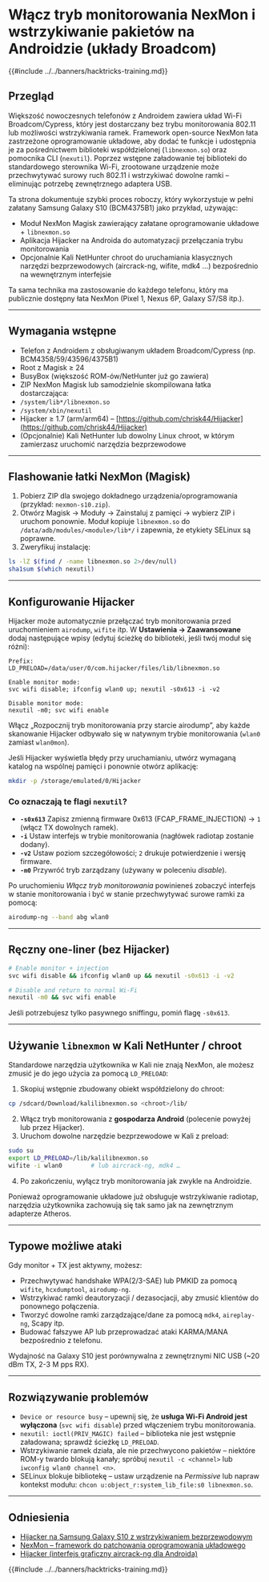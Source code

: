 # Włącz tryb monitorowania NexMon i wstrzykiwanie pakietów na Androidzie (układy Broadcom)

{{#include ../../banners/hacktricks-training.md}}

## Przegląd
Większość nowoczesnych telefonów z Androidem zawiera układ Wi-Fi Broadcom/Cypress, który jest dostarczany bez trybu monitorowania 802.11 lub możliwości wstrzykiwania ramek. Framework open-source NexMon łata zastrzeżone oprogramowanie układowe, aby dodać te funkcje i udostępnia je za pośrednictwem biblioteki współdzielonej (`libnexmon.so`) oraz pomocnika CLI (`nexutil`). Poprzez wstępne załadowanie tej biblioteki do standardowego sterownika Wi-Fi, zrootowane urządzenie może przechwytywać surowy ruch 802.11 i wstrzykiwać dowolne ramki – eliminując potrzebę zewnętrznego adaptera USB.

Ta strona dokumentuje szybki proces roboczy, który wykorzystuje w pełni załatany Samsung Galaxy S10 (BCM4375B1) jako przykład, używając:

* Moduł NexMon Magisk zawierający załatane oprogramowanie układowe + `libnexmon.so`
* Aplikacja Hijacker na Androida do automatyzacji przełączania trybu monitorowania
* Opcjonalnie Kali NetHunter chroot do uruchamiania klasycznych narzędzi bezprzewodowych (aircrack-ng, wifite, mdk4 …) bezpośrednio na wewnętrznym interfejsie

Ta sama technika ma zastosowanie do każdego telefonu, który ma publicznie dostępny łata NexMon (Pixel 1, Nexus 6P, Galaxy S7/S8 itp.).

---

## Wymagania wstępne
* Telefon z Androidem z obsługiwanym układem Broadcom/Cypress (np. BCM4358/59/43596/4375B1)
* Root z Magisk ≥ 24
* BusyBox (większość ROM-ów/NetHunter już go zawiera)
* ZIP NexMon Magisk lub samodzielnie skompilowana łatka dostarczająca:
* `/system/lib*/libnexmon.so`
* `/system/xbin/nexutil`
* Hijacker ≥ 1.7 (arm/arm64) – [https://github.com/chrisk44/Hijacker](https://github.com/chrisk44/Hijacker)
* (Opcjonalnie) Kali NetHunter lub dowolny Linux chroot, w którym zamierzasz uruchomić narzędzia bezprzewodowe

---

## Flashowanie łatki NexMon (Magisk)
1. Pobierz ZIP dla swojego dokładnego urządzenia/oprogramowania (przykład: `nexmon-s10.zip`).
2. Otwórz Magisk -> Moduły -> Zainstaluj z pamięci -> wybierz ZIP i uruchom ponownie.
Moduł kopiuje `libnexmon.so` do `/data/adb/modules/<module>/lib*/` i zapewnia, że etykiety SELinux są poprawne.
3. Zweryfikuj instalację:
```bash
ls -lZ $(find / -name libnexmon.so 2>/dev/null)
sha1sum $(which nexutil)
```

---

## Konfigurowanie Hijacker
Hijacker może automatycznie przełączać tryb monitorowania przed uruchomieniem `airodump`, `wifite` itp. W **Ustawienia -> Zaawansowane** dodaj następujące wpisy (edytuj ścieżkę do biblioteki, jeśli twój moduł się różni):
```
Prefix:
LD_PRELOAD=/data/user/0/com.hijacker/files/lib/libnexmon.so

Enable monitor mode:
svc wifi disable; ifconfig wlan0 up; nexutil -s0x613 -i -v2

Disable monitor mode:
nexutil -m0; svc wifi enable
```
Włącz „Rozpocznij tryb monitorowania przy starcie airodump”, aby każde skanowanie Hijacker odbywało się w natywnym trybie monitorowania (`wlan0` zamiast `wlan0mon`).

Jeśli Hijacker wyświetla błędy przy uruchamianiu, utwórz wymaganą katalog na wspólnej pamięci i ponownie otwórz aplikację:
```bash
mkdir -p /storage/emulated/0/Hijacker
```
### Co oznaczają te flagi `nexutil`?
* **`-s0x613`**   Zapisz zmienną firmware 0x613 (FCAP_FRAME_INJECTION) → `1` (włącz TX dowolnych ramek).
* **`-i`**         Ustaw interfejs w trybie monitorowania (nagłówek radiotap zostanie dodany).
* **`-v2`**        Ustaw poziom szczegółowości; `2` drukuje potwierdzenie i wersję firmware.
* **`-m0`**        Przywróć tryb zarządzany (używany w poleceniu *disable*).

Po uruchomieniu *Włącz tryb monitorowania* powinieneś zobaczyć interfejs w stanie monitorowania i być w stanie przechwytywać surowe ramki za pomocą:
```bash
airodump-ng --band abg wlan0
```
---

## Ręczny one-liner (bez Hijacker)
```bash
# Enable monitor + injection
svc wifi disable && ifconfig wlan0 up && nexutil -s0x613 -i -v2

# Disable and return to normal Wi-Fi
nexutil -m0 && svc wifi enable
```
Jeśli potrzebujesz tylko pasywnego sniffingu, pomiń flagę `-s0x613`.

---

## Używanie `libnexmon` w Kali NetHunter / chroot
Standardowe narzędzia użytkownika w Kali nie znają NexMon, ale możesz zmusić je do jego użycia za pomocą `LD_PRELOAD`:

1. Skopiuj wstępnie zbudowany obiekt współdzielony do chroot:
```bash
cp /sdcard/Download/kalilibnexmon.so <chroot>/lib/
```
2. Włącz tryb monitorowania z **gospodarza Android** (polecenie powyżej lub przez Hijacker).
3. Uruchom dowolne narzędzie bezprzewodowe w Kali z preload:
```bash
sudo su
export LD_PRELOAD=/lib/kalilibnexmon.so
wifite -i wlan0        # lub aircrack-ng, mdk4 …
```
4. Po zakończeniu, wyłącz tryb monitorowania jak zwykle na Androidzie.

Ponieważ oprogramowanie układowe już obsługuje wstrzykiwanie radiotap, narzędzia użytkownika zachowują się tak samo jak na zewnętrznym adapterze Atheros.

---

## Typowe możliwe ataki
Gdy monitor + TX jest aktywny, możesz:
* Przechwytywać handshake WPA(2/3-SAE) lub PMKID za pomocą `wifite`, `hcxdumptool`, `airodump-ng`.
* Wstrzykiwać ramki deautoryzacji / dezasocjacji, aby zmusić klientów do ponownego połączenia.
* Tworzyć dowolne ramki zarządzające/dane za pomocą `mdk4`, `aireplay-ng`, Scapy itp.
* Budować fałszywe AP lub przeprowadzać ataki KARMA/MANA bezpośrednio z telefonu.

Wydajność na Galaxy S10 jest porównywalna z zewnętrznymi NIC USB (~20 dBm TX, 2-3 M pps RX).

---

## Rozwiązywanie problemów
* `Device or resource busy` – upewnij się, że **usługa Wi-Fi Android jest wyłączona** (`svc wifi disable`) przed włączeniem trybu monitorowania.
* `nexutil: ioctl(PRIV_MAGIC) failed` – biblioteka nie jest wstępnie załadowana; sprawdź ścieżkę `LD_PRELOAD`.
* Wstrzykiwanie ramek działa, ale nie przechwycono pakietów – niektóre ROM-y twardo blokują kanały; spróbuj `nexutil -c <channel>` lub `iwconfig wlan0 channel <n>`.
* SELinux blokuje bibliotekę – ustaw urządzenie na *Permissive* lub napraw kontekst modułu: `chcon u:object_r:system_lib_file:s0 libnexmon.so`.

---

## Odniesienia
* [Hijacker na Samsung Galaxy S10 z wstrzykiwaniem bezprzewodowym](https://forums.kali.org/t/hijacker-on-the-samsung-galaxy-s10-with-wireless-injection/10305)
* [NexMon – framework do patchowania oprogramowania układowego](https://github.com/seemoo-lab/nexmon)
* [Hijacker (interfejs graficzny aircrack-ng dla Androida)](https://github.com/chrisk44/Hijacker)

{{#include ../../banners/hacktricks-training.md}}
